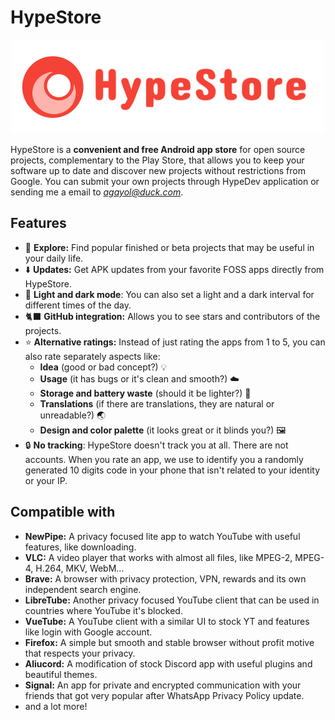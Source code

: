 # HypeStore
<p align="center">
  <img src="/assets/hypestore.logo.horizontal-1.PNG" width="500">
</p>

HypeStore is a **convenient and free Android app store** for open source projects, complementary to the Play Store, that allows you to keep your software up to date and discover new projects without restrictions from Google. You can submit your own projects through HypeDev application or sending me a email to *agayol@duck.com*.

## Features

- 🧭 **Explore:** Find popular finished or beta projects that may be useful in your daily life.
- ⬇️ **Updates:** Get APK updates from your favorite FOSS apps directly from HypeStore.
- 🎨 **Light and dark mode**: You can also set a light and a dark interval for different times of the day.
- 🐈‍⬛ **GitHub integration:** Allows you to see stars and contributors of the projects.
- ⭐️ **Alternative ratings:** Instead of just rating the apps from 1 to 5, you can also rate separately aspects like:
  - **Idea** (good or bad concept?) 💡
  - **Usage** (it has bugs or it's clean and smooth?) ☁️
  - **Storage and battery waste** (should it be lighter?) 🔋
  - **Translations** (if there are translations, they are natural or unreadable?) 🌏
  - **Design and color palette** (it looks great or it blinds you?) 🖼
- 🔒 **No tracking**: HypeStore doesn't track you at all. There are not accounts. When you rate an app, we use to identify you a randomly generated 10 digits code in your phone that isn't related to your identity or your IP.
  
## Compatible with
 
- **NewPipe:** A privacy focused lite app to watch YouTube with useful features, like downloading.
- **VLC:** A video player that works with almost all files, like MPEG-2, MPEG-4, H.264, MKV, WebM...
- **Brave:** A browser with privacy protection, VPN, rewards and its own independent search engine.
- **LibreTube:** Another privacy focused YouTube client that can be used in countries where YouTube it's blocked.
- **VueTube:** A YouTube client with a similar UI to stock YT and features like login with Google account.
- **Firefox:** A simple but smooth and stable browser without profit motive that respects your privacy.
- **Aliucord:** A modification of stock Discord app with useful plugins and beautiful themes.
- **Signal:** An app for private and encrypted communication with your friends that got very popular after WhatsApp Privacy Policy update.
- and a lot more!
